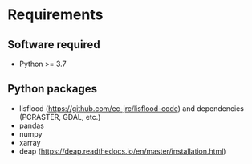 # Requirements

## Software required

- Python >= 3.7

## Python packages

- lisflood (https://github.com/ec-jrc/lisflood-code) and dependencies (PCRASTER, GDAL, etc.)
- pandas
- numpy
- xarray
- deap (https://deap.readthedocs.io/en/master/installation.html)

